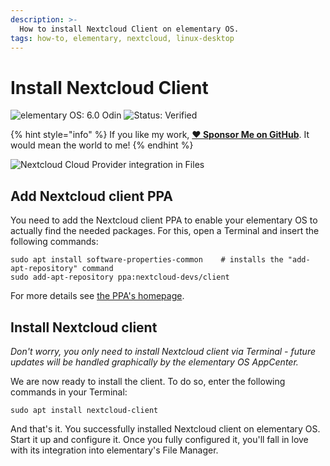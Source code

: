 ```yaml
---
description: >-
  How to install Nextcloud Client on elementary OS.
tags: how-to, elementary, nextcloud, linux-desktop
---
```


# Install Nextcloud Client

![elementary OS: 6.0 Odin](https://img.shields.io/badge/elementary%C2%A0OS-6.0%20Odin-007aff)
![Status: Verified](https://img.shields.io/badge/status-verified-58c633)

{% hint style="info" %}
If you like my work, [**❤️ Sponsor Me on GitHub**](https://github.com/sponsors/marbetschar). It would mean the world to me!
{% endhint %}

![Nextcloud Cloud Provider integration in Files](../assets/Files-Cloud-Provider-Nextcloud.png)

## Add Nextcloud client PPA

You need to add the Nextcloud client PPA to enable your elementary OS to actually find the needed packages.
For this, open a Terminal and insert the following commands:

```
sudo apt install software-properties-common    # installs the "add-apt-repository" command
sudo add-apt-repository ppa:nextcloud-devs/client
```

For more details see [the PPA's homepage](https://launchpad.net/~nextcloud-devs/+archive/ubuntu/client).

## Install Nextcloud client

_Don't worry, you only need to install Nextcloud client via Terminal - future updates will be handled graphically by the elementary OS AppCenter._

We are now ready to install the client. To do so, enter the following commands in your Terminal:

```
sudo apt install nextcloud-client
```

And that's it. You successfully installed Nextcloud client on elementary OS. Start it up and configure it. Once you fully configured it, you'll fall in love with its integration into elementary's File Manager.